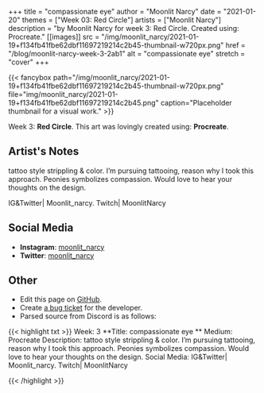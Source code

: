 +++
title =       "compassionate eye"
author =      "Moonlit Narcy"
date =        "2021-01-20"
themes =      ["Week 03: Red Circle"]
artists =     ["Moonlit Narcy"]
description = "by Moonlit Narcy for week 3: Red Circle. Created using: Procreate."
[[images]]
              src = "/img/moonlit_narcy/2021-01-19+f134fb41fbe62dbf11697219214c2b45-thumbnail-w720px.png"
              href = "/blog/moonlit-narcy-week-3-2ab1"
              alt = "compassionate eye"
              stretch = "cover"
+++


{{< fancybox path="/img/moonlit_narcy/2021-01-19+f134fb41fbe62dbf11697219214c2b45-thumbnail-w720px.png" file="img/moonlit_narcy/2021-01-19+f134fb41fbe62dbf11697219214c2b45.png" caption="Placeholder thumbnail for a visual work." >}}


Week 3: **Red Circle**. This art was lovingly created using: **Procreate**.

## Artist's Notes

tattoo style strippling & color. I’m pursuing tattooing, reason why I took this approach. Peonies symbolizes compassion. Would love to hear your thoughts on the design. 

IG&Twitter| Moonlit_narcy. Twitch| MoonlitNarcy

## Social Media

- **Instagram**: <a href='https://instagram.com/moonlit_narcy' target='_blank'>moonlit_narcy</a>
- **Twitter**: <a href='https://twitter.com/moonlit_narcy' target='_blank'>moonlit_narcy</a>

## Other

- Edit this page on [GitHub](https://github.com/teaminkling/web-refresh/edit/main/content/blog/moonlit-narcy-week-3-2ab1.md).
- Create [a bug ticket](https://github.com/teaminkling/web-refresh/issues/new?assignees=&labels=bug&template=problem-report.md&title=) for the developer.
- Parsed source from Discord is as follows:

{{< highlight txt >}}
Week: 3
**Title:  compassionate eye **
Medium: Procreate
Description: tattoo style strippling & color. I’m pursuing tattooing, reason why I took this approach. Peonies symbolizes compassion. Would love to hear your thoughts on the design. 
Social Media: IG&Twitter| Moonlit_narcy. Twitch| MoonlitNarcy


{{< /highlight >}}